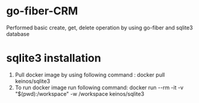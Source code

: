 # go-fiber-CRM

Performed basic create, get, delete operation by using go-fiber and sqlite3 database

# sqlite3 installation
1. Pull docker image by using following command : docker pull keinos/sqlite3
2. To run docker image run following command: docker run --rm -it -v "$(pwd):/workspace" -w /workspace keinos/sqlite3
